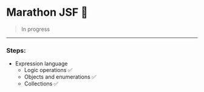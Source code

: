 # Marathon JSF 🚀

> In progress

---

### Steps:
- Expression language
  - Logic operations ✅
  - Objects and enumerations ✅
  - Collections ✅